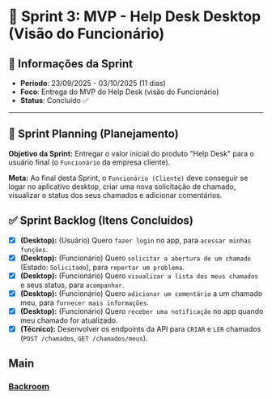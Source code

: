 # 🏁 Sprint 3: MVP - Help Desk Desktop (Visão do Funcionário)

## 📅 Informações da Sprint

- **Período**: 23/09/2025 - 03/10/2025 (11 dias)
- **Foco**: Entrega do MVP do Help Desk (visão do Funcionário)
- **Status**: Concluído ✅

---

## 🎯 Sprint Planning (Planejamento)

**Objetivo da Sprint:** Entregar o valor inicial do produto "Help Desk" para o usuário final (o `Funcionário` da empresa cliente).

**Meta:** Ao final desta Sprint, o `Funcionário (Cliente)` deve conseguir se logar no aplicativo desktop, criar uma nova solicitação de chamado, visualizar o status dos seus chamados e adicionar comentários.

## ✅ Sprint Backlog (Itens Concluídos)

- [x] **(Desktop):** (Usuário) Quero `fazer login` no app, para `acessar minhas funções`.
- [x] **(Desktop):** (Funcionário) Quero `solicitar a abertura de um chamado` (Estado: `Solicitado`), para `reportar um problema`.
- [x] **(Desktop):** (Funcionário) Quero `visualizar a lista dos meus chamados` e seus status, para `acompanhar`.
- [x] **(Desktop):** (Funcionário) Quero `adicionar um comentário` a um chamado meu, para `fornecer mais informações`.
- [x] **(Desktop):** (Funcionário) Quero `receber uma notificação` no app quando meu chamado for atualizado.
- [x] **(Técnico):** Desenvolver os endpoints da API para `CRIAR` e `LER` chamados (`POST /chamados`, `GET /chamados/meus`).

## Main

### [Backroom](https://github.com/CordeiroGente/Backroom/tree/main)
